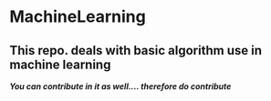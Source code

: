 # MachineLearning

## This repo. deals with basic algorithm use in machine learning

***You can contribute in it as well.... therefore do contribute***

